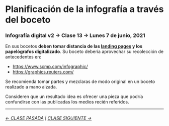 # Planificación de la infografía a través del boceto

### Infografía digital v2 → Clase 13 → Lunes 7 de junio, 2021

En sus bocetos **deben tomar distancia de las [landing pages](https://startbootstrap.com/themes/landing-pages) y los papelógrafos digitalizado**. Su boceto debería aprovechar su recolección de antecedentes en:

- https://www.scmp.com/infographic/
- https://graphics.reuters.com/

Se recomienda tomar partes y mezclaras de modo original en un boceto realizado a mano alzada.

Consideren que un resultado idea es ofrecer una pieza que podría confundirse con las publicadas los medios recién referidos. 


- - - - - - - - - - - 

###### [← CLASE PASADA](https://github.com/profesorfaco/dno075-2021/tree/main/clase-12) | [CLASE SIGUIENTE →](https://github.com/profesorfaco/dno075-2021/tree/main/clase-14) 
